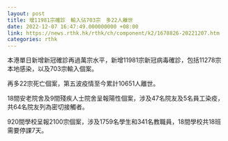 ```yaml
---
layout: post
title: 增11981宗確診　輸入佔703宗　多22人離世
date: 2022-12-07 16:47:49.000000000 +08:00
link: https://news.rthk.hk/rthk/ch/component/k2/1678826-20221207.htm
categories: rthk
---
```


本港單日新增新冠確診再過萬宗水平，新增11981宗新冠病毒確診，包括11278宗本地感染，以及703宗輸入個案。

再多22宗死亡個案，第五波疫情至今累計10651人離世。

18間安老院舍及9間殘疾人士院舍呈報陽性個案，涉及47名院友及5名員工染疫，共64名院友列為密切接觸者。

920間學校呈報2100宗個案，涉及1759名學生和341名教職員，18間學校共18班需要停課7天。
